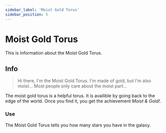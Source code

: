 ```yaml
---
sidebar_label: 'Moist Gold Torus'
sidebar_position: 5
---
```


# Moist Gold Torus

This is information about the Moist Gold Torus.

## Info

> Hi there, I'm the Moist Gold Torus. I'm made of gold, but I'm also moist...
> Most people only care about the moist part...

The moist gold torus is a helpful torus. It is availible by going back to the edge of the world. Once you find it, you get the achievement *Moist & Gold!*.

### Use

The Moist Gold Torus tells you how many stars you have in the galaxy.
